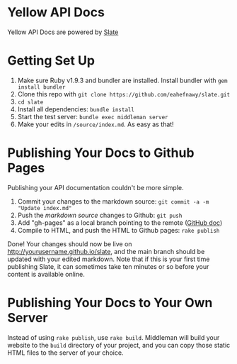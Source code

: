 Yellow API Docs
================
Yellow API Docs are powered by [Slate](https://github.com/tripit/slate)

# Getting Set Up

 1. Make sure Ruby v1.9.3 and bundler are installed. Install bundler with `gem install bundler`
 2. Clone this repo with `git clone https://github.com/eahefnawy/slate.git`
 3. `cd slate`
 4. Install all dependencies: `bundle install`
 5. Start the test server: `bundle exec middleman server`
 6. Make your edits in `/source/index.md`. As easy as that!


# Publishing Your Docs to Github Pages

Publishing your API documentation couldn't be more simple.

 1. Commit your changes to the markdown source: `git commit -a -m "Update index.md"`
 2. Push the *markdown source* changes to Github: `git push`
 3. Add "gh-pages" as a local branch pointing to the remote ([GitHub doc](https://help.github.com/articles/creating-project-pages-manually))
 4. Compile to HTML, and push the HTML to Github pages: `rake publish`

Done! Your changes should now be live on http://yourusername.github.io/slate, and the main branch should be updated with your edited markdown. Note that if this is your first time publishing Slate, it can sometimes take ten minutes or so before your content is available online.

# Publishing Your Docs to Your Own Server

Instead of using `rake publish`, use `rake build`. Middleman will build your website to the `build` directory of your project, and you can copy those static HTML files to the server of your choice.
